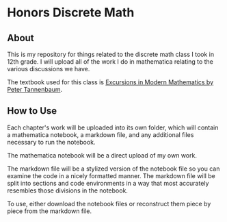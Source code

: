 # Honors Discrete Math
## About
This is my repository for things related to the discrete math class I took in 12th grade. I will upload all of the work I do in mathematica relating to the various discussions we have.

The textbook used for this class is [Excursions in Modern Mathematics by Peter Tannenbaum](https://books.google.com/books/about/Excursions_in_Modern_Mathematics.html?id=jYX1vQAACAAJ).

## How to Use
Each chapter's work will be uploaded into its own folder, which will contain a mathematica notebook, a markdown file, and any additional files necessary to run the notebook.

The mathematica notebook will be a direct upload of my own work.

The markdown file will be a stylized version of the notebook file so you can examine the code in a nicely formatted manner. The markdown file will be split into sections and code environments in a way that most accurately resembles those divisions in the notebook.

To use, either download the notebook files or reconstruct them piece by piece from the markdown file.
